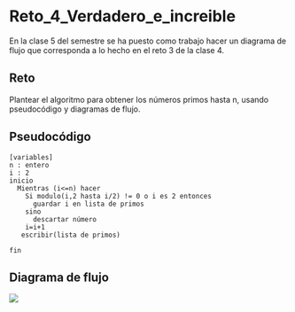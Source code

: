 # Reto_4_Verdadero_e_increible
En la clase 5 del semestre se ha puesto como trabajo hacer un diagrama de flujo que corresponda a lo hecho en el reto 3 de la clase 4.

## Reto
Plantear el algoritmo para obtener los números primos hasta n, usando pseudocódigo y diagramas de flujo.

## Pseudocódigo
```
[variables]
n : entero
i : 2
inicio
  Mientras (i<=n) hacer
    Si modulo(i,2 hasta i/2) != 0 o i es 2 entonces
      guardar i en lista de primos
    sino
      descartar número
    i=i+1
   escribir(lista de primos)
  
fin
```
## Diagrama de flujo
[![](https://mermaid.ink/img/pako:eNpNUstu20AM_BViTwpqo0mOBtyiiRTnVcNAfKqUAyExNlFp19hdpShkfVJPveVSoP6xklJcWBcNyeHwsexM6SoyM_NSux_lFn2EdVpYkO9Lvjy8NeRdgJ3nRn5bDBHBPk-nn-A6WaFH4Pm5uEvyUPErBz78tkA2eoJLIOCPl2ej2DVoUtplr1i36CcQaHN4E24NngJXrYOKoEZwO_JYqs5EhGb9mJ5q-l230j4gcA8nbrjplm5sUUNj5EYjizx7_C9PAc5FEbDetPa0zvNJBtznPDIdXLwH7qYSyPKsPpWqOES20QEKNzA1O09HvgrdJoPOcfxMXOt8IZNX6MG2ulZtpmbdqEw-bnhQuFWugoWAhySlUMqzaNr7cwya9xpU8CBg1f39w3P7udfS-6fDr_1jwo1qsh9rnA0bWytXwUp5S7e_SnjOHy4GxSvxpWZipEaDXMlNdOouTNxSQ4WZCZTuvxemsL3wsI3u6actzSz6libGu3azPRrtrsJIKePGY3N07tB-c07MF6yD2FRxdP7reIDDHfb_AOO71BM?type=png)](https://mermaid.live/edit#pako:eNpNUstu20AM_BViTwpqo0mOBtyiiRTnVcNAfKqUAyExNlFp19hdpShkfVJPveVSoP6xklJcWBcNyeHwsexM6SoyM_NSux_lFn2EdVpYkO9Lvjy8NeRdgJ3nRn5bDBHBPk-nn-A6WaFH4Pm5uEvyUPErBz78tkA2eoJLIOCPl2ej2DVoUtplr1i36CcQaHN4E24NngJXrYOKoEZwO_JYqs5EhGb9mJ5q-l230j4gcA8nbrjplm5sUUNj5EYjizx7_C9PAc5FEbDetPa0zvNJBtznPDIdXLwH7qYSyPKsPpWqOES20QEKNzA1O09HvgrdJoPOcfxMXOt8IZNX6MG2ulZtpmbdqEw-bnhQuFWugoWAhySlUMqzaNr7cwya9xpU8CBg1f39w3P7udfS-6fDr_1jwo1qsh9rnA0bWytXwUp5S7e_SnjOHy4GxSvxpWZipEaDXMlNdOouTNxSQ4WZCZTuvxemsL3wsI3u6actzSz6libGu3azPRrtrsJIKePGY3N07tB-c07MF6yD2FRxdP7reIDDHfb_AOO71BM)
